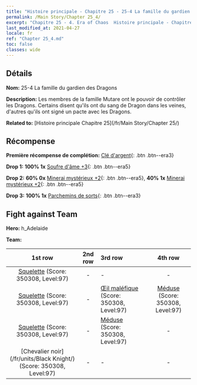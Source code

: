 ```yaml
---
title: "Histoire principale - Chapitre 25 - 25-4 La famille du gardien des Dragons"
permalink: /Main Story/Chapter 25_4/
excerpt: "Chapitre 25 - 4. Era of Chaos  Histoire principale - Chapitre 25_4. 25-4 La famille du gardien des Dragons"
last_modified_at: 2021-04-27
locale: fr
ref: "Chapter 25_4.md"
toc: false
classes: wide
---
```


## Détails

 **Nom:** 25-4 La famille du gardien des Dragons

 **Description:** Les membres de la famille Mutare ont le pouvoir de contrôler les Dragons. Certains disent qu'ils ont du sang de Dragon dans les veines, d'autres qu'ils ont signé un pacte avec les Dragons.

 **Related to:** [Histoire principale Chapitre 25](/fr/Main Story/Chapter 25/)

## Récompense

 **Première récompense de complétion:** [Clé d'argent](/ItemsFR/con_693/){: .btn .btn--era3}

 **Drop 1:** **100% 1x** [Soufre d'âme +3](/ItemsFR/mat_85/){: .btn .btn--era5}

 **Drop 2:** **60% 0x** [Minerai mystérieux +2](/ItemsFR/mat_75/){: .btn .btn--era5}, **40% 1x** [Minerai mystérieux +2](/ItemsFR/mat_75/){: .btn .btn--era5}

 **Drop 3:** **100% 1x** [Parchemins de sorts](/ItemsFR/con_694/){: .btn .btn--era3}


## Fight against Team
 **Hero:** h_Adelaide

 **Team:**


  | 1st row | 2nd row | 3rd row | 4th row |
  |:----:|:----:|:----|:----:|
  | [Squelette](/fr/units/Skeleton/) (Score: 350308, Level:97)  | - | - | - |
  | [Squelette](/fr/units/Skeleton/) (Score: 350308, Level:97)  | - | [Œil maléfique](/fr/units/Beholder/) (Score: 350308, Level:97)  | [Méduse](/fr/units/Medusa/) (Score: 350308, Level:97)  |
  | [Squelette](/fr/units/Skeleton/) (Score: 350308, Level:97)  | - | [Méduse](/fr/units/Medusa/) (Score: 350308, Level:97)  | - |
  | [Chevalier noir](/fr/units/Black Knight/) (Score: 350308, Level:97)  | - | - | - |


